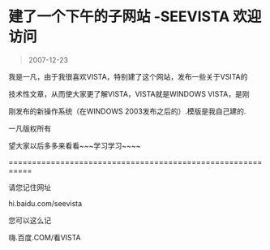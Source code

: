 # 建了一个下午的子网站 -SEEVISTA 欢迎访问 

> 2007-12-23

<div class="pcs-article-content_ptkaiapt4bxy_baiduscarticle" id="detailArticleContent_ptkaiapt4bxy_baiduscarticle">
 <p>
  我是一凡，由于我很喜欢VISTA，特别建了这个网站，发布一些关于VSITA的
 </p>
 <p>
  技术性文章，从而使大家更了解VISTA，VISTA就是WINDOWS VISTA，是刚
 </p>
 <p>
  刚发布的新操作系统（在WINDOWS 2003发布之后的）.模版是我自己建的.
 </p>
 <p>
  一凡版权所有
 </p>
 <p>
  望大家以后多多来看看~~~学习学习~~~~
 </p>
 <p>
  ===========================================================
 </p>
 <p>
  请您记住网址
 </p>
 <p>
  hi.baidu.com/seevista
 </p>
 <p>
  您可以这么记
 </p>
 <p>
  嗨.百度.COM/看VISTA
 </p>
</div>


